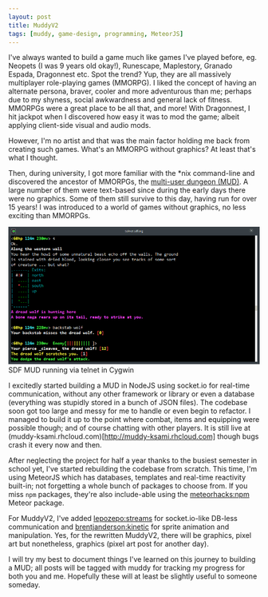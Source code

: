 ```yaml
---
layout: post
title: MuddyV2
tags: [muddy, game-design, programming, MeteorJS]
---
```


I've always wanted to build a game much like games I've played before, eg. Neopets (I was 9 years old okay!), Runescape, Maplestory, Granado Espada, Dragonnest etc. Spot the trend? Yup, they are all massively multiplayer role-playing games (MMORPG). I liked the concept of having an alternate persona, braver, cooler and more adventurous than me; perhaps due to my shyness, social awkwardness and general lack of fitness. MMORPGs were a great place to be all that, and more! With Dragonnest, I hit jackpot when I discovered how easy it was to mod the game; albeit applying client-side visual and audio mods.

However, I'm no artist and that was the main factor holding me back from creating such games. What's an MMORPG without graphics? At least that's what I thought.

Then, during university, I got more familiar with the *nix command-line and discovered the ancestor of MMORPGs, the [multi-user dungeon (MUD)](http://en.wikipedia.org/wiki/MUD). A large number of them were text-based since during the early days there were no graphics. Some of them still survive to this day, having run for over 15 years! I was introduced to a world of games without graphics, no less exciting than MMORPGs.

![SDF MUD](../images/sdf-mud.png)  
<span class="caption">SDF MUD running via telnet in Cygwin</span>

I excitedly started building a MUD in NodeJS using socket.io for real-time communication, without any other framework or library or even a database (everything was stupidly stored in a bunch of JSON files). The codebase soon got too large and messy for me to handle or even begin to refactor. I managed to build it up to the point where combat, items and equipping were possible though; and of course chatting with other players. It is still live at (muddy-ksami.rhcloud.com)[http://muddy-ksami.rhcloud.com] though bugs crash it every now and then.

After neglecting the project for half a year thanks to the busiest semester in school yet, I've started rebuilding the codebase from scratch. This time, I'm using MeteorJS which has databases, templates and real-time reactivity built-in; not forgetting a whole bunch of packages to choose from. If you miss `npm` packages, they're also include-able using the [meteorhacks:npm](https://atmospherejs.com/meteorhacks/npm) Meteor package.

For MuddyV2, I've added [lepozepo:streams](https://atmospherejs.com/lepozepo/streams) for socket.io-like DB-less communication and [brentjanderson:kinetic](https://atmospherejs.com/brentjanderson/kinetic) for sprite animation and manipulation. Yes, for the rewritten MuddyV2, there will be graphics, pixel art but nonetheless, graphics (pixel art post for another day).

I will try my best to document things I've learned on this journey to building a MUD; all posts will be tagged with muddy for tracking my progress for both you and me. Hopefully these will at least be slightly useful to someone someday.